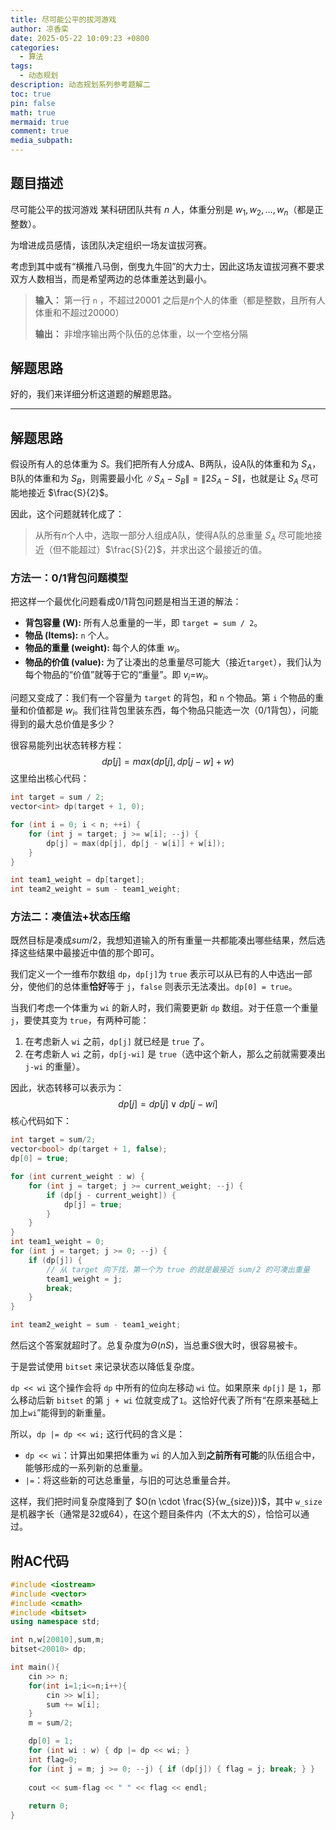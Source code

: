 ```yaml
---
title: 尽可能公平的拔河游戏
author: 凉香栾
date: 2025-05-22 10:09:23 +0800
categories:
  - 算法
tags:
  - 动态规划
description: 动态规划系列参考题解二
toc: true
pin: false
math: true
mermaid: true
comment: true
media_subpath:
---
```

## 题目描述

尽可能公平的拔河游戏 某科研团队共有 $n$ 人，体重分别是 $w_{1}, w_{2}, \dots , w_{n}$（都是正整数）。  

为增进成员感情，该团队决定组织一场友谊拔河赛。  

考虑到其中或有“横推八马倒，倒曳九牛回”的大力士，因此这场友谊拔河赛不要求双方人数相当，而是希望两边的总体重差达到最小。  


> **输入：**
> 第一行 `n` ，不超过$20001$
> 之后是$n$个人的体重（都是整数，且所有人体重和不超过$20000$）
> 
> **输出：**
> 非增序输出两个队伍的总体重，以一个空格分隔

## 解题思路


好的，我们来详细分析这道题的解题思路。

---

## 解题思路

假设所有人的总体重为 $S$。我们把所有人分成A、B两队，设A队的体重和为 $S_A$，B队的体重和为 $S_B$，则需要最小化 $\|S_A−S_B\| = \|2S_A−S\|$，也就是让 $S_A$ 尽可能地接近 $\frac{S}{2}$。

因此，这个问题就转化成了：
> 从所有$n$个人中，选取一部分人组成A队，使得A队的总重量 $S_A$ 尽可能地接近（但不能超过）$\frac{S}{2}$，并求出这个最接近的值。


### 方法一：0/1背包问题模型

把这样一个最优化问题看成0/1背包问题是相当王道的解法：

- **背包容量 (W):** 所有人总重量的一半，即 `target = sum / 2`。    
- **物品 (Items):** `n` 个人。
- **物品的重量 (weight):** 每个人的体重 $w_i$。
- **物品的价值 (value):** 为了让凑出的总重量尽可能大（接近`target`），我们认为每个物品的“价值”就等于它的“重量”。即 $v_i$=$w_i$。

问题又变成了：我们有一个容量为 `target` 的背包，和 `n` 个物品。第 `i` 个物品的重量和价值都是 $w_i$。我们往背包里装东西，每个物品只能选一次（0/1背包），问能得到的最大总价值是多少？

很容易能列出状态转移方程：
$$
dp[j]=max(dp[j],dp[j−w]+w)
$$
这里给出核心代码：

```cpp
int target = sum / 2;
vector<int> dp(target + 1, 0);

for (int i = 0; i < n; ++i) {
	for (int j = target; j >= w[i]; --j) {
		dp[j] = max(dp[j], dp[j - w[i]] + w[i]);
	}
}

int team1_weight = dp[target];
int team2_weight = sum - team1_weight;
```



### 方法二：凑值法+状态压缩

既然目标是凑成$sum/2$，我想知道输入的所有重量一共都能凑出哪些结果，然后选择这些结果中最接近中值的那个即可。

我们定义一个一维布尔数组 `dp`，`dp[j]`为 `true` 表示可以从已有的人中选出一部分，使他们的总体重**恰好**等于 `j`，`false` 则表示无法凑出。`dp[0] = true`。

当我们考虑一个体重为 `wi` 的新人时，我们需要更新 `dp` 数组。对于任意一个重量 `j`，要使其变为 `true`，有两种可能：

1.  在考虑新人 `wi` 之前，`dp[j]` 就已经是 `true` 了。
2.  在考虑新人 `wi` 之前，`dp[j-wi]` 是 `true`（选中这个新人，那么之前就需要凑出 `j-wi` 的重量）。

因此，状态转移可以表示为：
$$
dp[j] = dp[j] \vee dp[j - wi]
$$
核心代码如下：
```cpp
int target = sum/2;
vector<bool> dp(target + 1, false);
dp[0] = true;

for (int current_weight : w) {
    for (int j = target; j >= current_weight; --j) {
        if (dp[j - current_weight]) {
            dp[j] = true;
        }
    }
}
int team1_weight = 0;
for (int j = target; j >= 0; --j) {
    if (dp[j]) {
        // 从 target 向下找，第一个为 true 的就是最接近 sum/2 的可凑出重量
        team1_weight = j;
        break;
    }
}

int team2_weight = sum - team1_weight;
```

然后这个答案就超时了。总复杂度为$\Theta(nS)$，当总重$S$很大时，很容易被卡。

于是尝试使用 `bitset` 来记录状态以降低复杂度。

`dp << wi` 这个操作会将 `dp` 中所有的位向左移动 `wi` 位。如果原来 `dp[j]` 是 `1`，那么移动后新 `bitset` 的第 `j + wi` 位就变成了`1`。这恰好代表了所有“在原来基础上加上`wi`”能得到的新重量。

所以，`dp |= dp << wi;` 这行代码的含义是：
- `dp << wi`：计算出如果把体重为 `wi` 的人加入到**之前所有可能**的队伍组合中，能够形成的一系列新的总重量。
- `|=`：将这些新的可达总重量，与旧的可达总重量合并。

这样，我们把时间复杂度降到了 $O(n \cdot \frac{S}{w_{size}})$，其中 `w_size` 是机器字长（通常是32或64），在这个题目条件内（不太大的$S$），恰恰可以通过。

## 附AC代码

```cpp
#include <iostream>
#include <vector>
#include <cmath>
#include <bitset>
using namespace std;

int n,w[20010],sum,m;
bitset<20010> dp;

int main(){
    cin >> n;
    for(int i=1;i<=n;i++){
        cin >> w[i];
        sum += w[i];
    }
    m = sum/2;

    dp[0] = 1;
    for (int wi : w) { dp |= dp << wi; }
    int flag=0;
    for (int j = m; j >= 0; --j) { if (dp[j]) { flag = j; break; } }
    
    cout << sum-flag << " " << flag << endl;
    
    return 0;
}
```